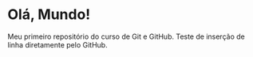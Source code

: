 # Olá, Mundo!
Meu primeiro repositório do curso de Git e GitHub.
Teste de inserção de linha diretamente pelo GitHub.
